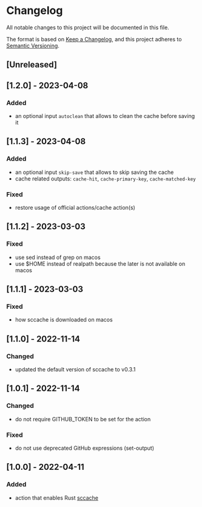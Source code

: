 # Changelog
All notable changes to this project will be documented in this file.

The format is based on [Keep a Changelog](https://keepachangelog.com/en/1.0.0/),
and this project adheres to [Semantic Versioning](https://semver.org/spec/v2.0.0.html).

## [Unreleased]
## [1.2.0] - 2023-04-08
### Added
- an optional input `autoclean` that allows to clean the cache before saving it

## [1.1.3] - 2023-04-08
### Added
- an optional input `skip-save` that allows to skip saving the cache
- cache related outputs: `cache-hit`, `cache-primary-key`, `cache-matched-key`

### Fixed
- restore usage of official actions/cache action(s)

## [1.1.2] - 2023-03-03
### Fixed
- use sed instead of grep on macos
- use $HOME instead of realpath because the later is not available on macos

## [1.1.1] - 2023-03-03
### Fixed
- how sccache is downloaded on macos

## [1.1.0] - 2022-11-14
### Changed
- updated the default version of sccache to v0.3.1

## [1.0.1] - 2022-11-14
### Changed
- do not require GITHUB_TOKEN to be set for the action

### Fixed
- do not use deprecated GitHub expressions (set-output)

## [1.0.0] - 2022-04-11
### Added
- action that enables Rust [sccache](https://github.com/mozilla/sccache)
